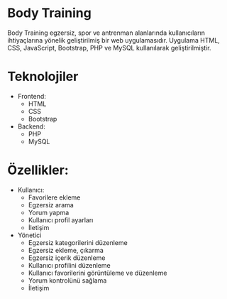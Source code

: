 # Body Training
Body Training egzersiz, spor ve antrenman alanlarında kullanıcıların ihtiyaçlarına yönelik geliştirilmiş bir web uygulamasıdır. Uygulama HTML, CSS, JavaScript, Bootstrap, PHP ve MySQL kullanılarak geliştirilmiştir.
# Teknolojiler
- Frontend:
  - HTML
  - CSS 
  - Bootstrap
- Backend:
  - PHP
  - MySQL
# Özellikler:
- Kullanıcı:
  - Favorilere ekleme
  - Egzersiz arama
  - Yorum yapma
  - Kullanıcı profil ayarları
  - İletişim
- Yönetici
   - Egzersiz kategorilerini düzenleme
   - Egzersiz ekleme, çıkarma
   - Egzersiz içerik düzenleme
   - Kullanıcı profilini düzenleme
   - Kullanıcı favorilerini görüntüleme ve düzenleme
   - Yorum kontrolünü sağlama
   - İletişim
